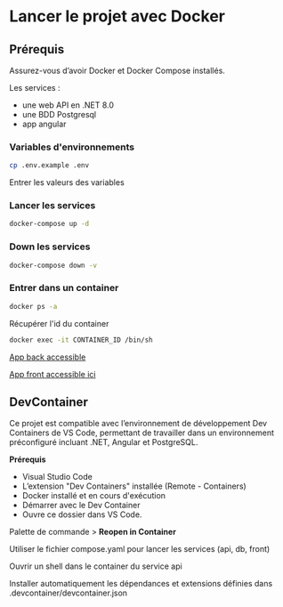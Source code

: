 # Lancer le projet avec Docker

## Prérequis

Assurez-vous d’avoir Docker et Docker Compose installés.

Les services : 
- une web API en .NET 8.0
- une BDD Postgresql
- app angular

### Variables d'environnements

```bash
cp .env.example .env
```

Entrer les valeurs des variables


### Lancer les services

```bash
docker-compose up -d
```

### Down les services

```bash
docker-compose down -v
```

### Entrer dans un container 

```bash
docker ps -a
```

Récupérer l'id du container

```bash
docker exec -it CONTAINER_ID /bin/sh
```

[App back accessible](http://localhost:5000/swagger/index.html)
 
[App front accessible ici](http://localhost:4200/browser/)

## DevContainer

Ce projet est compatible avec l’environnement de développement Dev Containers de VS Code, permettant de travailler dans un environnement préconfiguré incluant .NET, Angular et PostgreSQL.

**Prérequis**
- Visual Studio Code
- L’extension "Dev Containers" installée (Remote - Containers)
- Docker installé et en cours d'exécution
- Démarrer avec le Dev Container
- Ouvre ce dossier dans VS Code.

Palette de commande > **Reopen in Container**

Utiliser le fichier compose.yaml pour lancer les services (api, db, front)

Ouvrir un shell dans le container du service api

Installer automatiquement les dépendances et extensions définies dans .devcontainer/devcontainer.json

